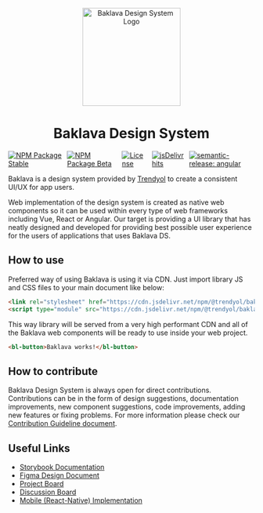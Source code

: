 <p align="center"><img src="https://user-images.githubusercontent.com/127687/233114483-c5b0a8e7-c072-4ced-a7b5-76bce1be4b21.svg" width="200" alt="Baklava Design System Logo" /></p>

<h1 align="center">Baklava Design System</h1>

<p style="display:flex;flex-direction:row;gap:10px;justify-content:center;">
  <a href="https://www.npmjs.com/package/@trendyol/baklava">
    <img src="https://img.shields.io/npm/v/@trendyol/baklava.svg" alt="NPM Package Stable" />
  </a>
  <a href="https://www.npmjs.com/package/@trendyol/baklava/v/beta">
    <img src="https://img.shields.io/npm/v/@trendyol/baklava/beta.svg" alt="NPM Package Beta" />
  </a>
  <a href="https://github.com/Trendyol/baklava/blob/next/LICENSE">
    <img src="https://img.shields.io/github/license/trendyol/baklava" alt="License" />
  </a>
  <a href="https://www.jsdelivr.com/package/npm/@trendyol/baklava">
    <img src="https://img.shields.io/jsdelivr/npm/hm/@trendyol/baklava" alt="jsDelivr hits" />
  </a>
  <a href="https://github.com/semantic-release/semantic-release">
    <img src="https://img.shields.io/badge/semantic--release-angular-e10079?logo=semantic-release" alt="semantic-release: angular" />
  </a>
</p>

Baklava is a design system provided by [Trendyol](https://github.com/trendyol) to create a consistent UI/UX for app users.

Web implementation of the design system is created as native web components so it can be used within every type of web frameworks including Vue, React or Angular. Our target is providing a UI library that has neatly designed and developed for providing best possible user experience for the users of applications that uses Baklava DS.

## How to use

Preferred way of using Baklava is using it via CDN. Just import library JS and CSS files to your main document like below:

```html
<link rel="stylesheet" href="https://cdn.jsdelivr.net/npm/@trendyol/baklava@3.1.0/dist/themes/default.css" />
<script type="module" src="https://cdn.jsdelivr.net/npm/@trendyol/baklava@3.1.0/dist/baklava.js"></script>
```

This way library will be served from a very high performant CDN and all of the Baklava web components will be ready to use inside your web project.

```html
<bl-button>Baklava works!</bl-button>
```

## How to contribute

Baklava Design System is always open for direct contributions. Contributions can be in the form of design suggestions, documentation improvements, new component
suggestions, code improvements, adding new features or fixing problems. For more information please check our [Contribution Guideline document](./CONTRIBUTING.md).

## Useful Links

* [Storybook Documentation](https://baklava.design/)
* [Figma Design Document](https://www.figma.com/file/RrcLH0mWpIUy4vwuTlDeKN/Baklava-Design-Guide)
* [Project Board](https://github.com/orgs/Trendyol/projects/4)
* [Discussion Board](https://github.com/Trendyol/baklava/discussions)
* [Mobile (React-Native) Implementation](https://github.com/Trendyol/baklava-react-native)
